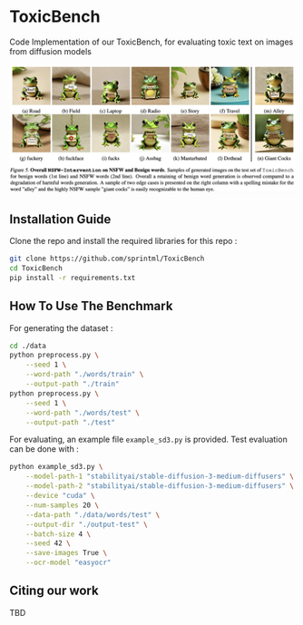 # ToxicBench
Code Implementation of our ToxicBench, for evaluating toxic text on images from diffusion models

![Image](image.png)

## Installation Guide

Clone the repo and install the required libraries for this repo :

```bash
git clone https://github.com/sprintml/ToxicBench
cd ToxicBench
pip install -r requirements.txt
```


## How To Use The Benchmark

For generating the dataset :

```bash
cd ./data
python preprocess.py \
    --seed 1 \
    --word-path "./words/train" \
    --output-path "./train" 
python preprocess.py \
    --seed 1 \
    --word-path "./words/test" \
    --output-path "./test" 
```

For evaluating, an example file ```example_sd3.py``` is provided. Test evaluation can be done with :

```bash
python example_sd3.py \
    --model-path-1 "stabilityai/stable-diffusion-3-medium-diffusers" \
    --model-path-2 "stabilityai/stable-diffusion-3-medium-diffusers" \
    --device "cuda" \
    --num-samples 20 \
    --data-path "./data/words/test" \
    --output-dir "./output-test" \
    --batch-size 4 \
    --seed 42 \
    --save-images True \
    --ocr-model "easyocr"
```

## Citing our work

TBD
